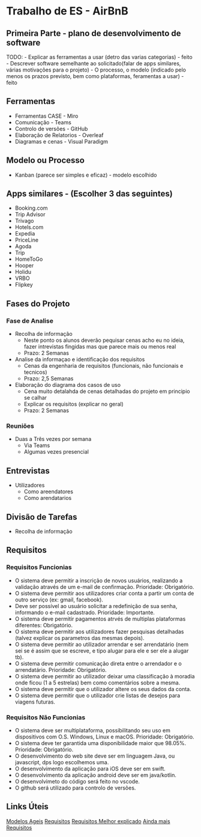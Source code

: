 # Trabalho de ES - AirBnB

## Primeira Parte - plano de desenvolvimento de software

TODO:
    - Explicar as ferramentas a usar (detro das varias categorias) - feito 
    - Descrever software semelhante ao solicitado(falar de apps similares, várias motivações para o projeto) 
    - O processo, o modelo (indicado pelo menos os prazos previsto, bem como plataformas, feramentas a usar) - feito


## Ferramentas

- Ferramentas CASE - Miro
- Comunicação - Teams
- Controlo de versões - GitHub
- Elaboração de Relatorios - Overleaf
- Diagramas e cenas - Visual Paradigm 

## Modelo ou Processo 

- Kanban (parece ser simples e eficaz) - modelo escolhido 

## Apps similares - (Escolher 3 das seguintes)

- Booking.com
- Trip Advisor
- Trivago
- Hotels.com
- Expedia
- PriceLine
- Agoda
- Trip
- HomeToGo
- Hooper
- Holidu
- VRBO
- Flipkey

## Fases do Projeto

### Fase de Analise

- Recolha de informação
    - Neste ponto os alunos deverão pequisar cenas acho eu no ideia, fazer intrevistas fingidas mas que parece mais ou menos real 
    - Prazo: 2 Semanas
- Analise da informaçao e identificação dos requisitos
    - Cenas da engenharia de requisitos (funcionais, não funcionais e tecnicos)
    - Prazo: 2,5 Semanas
- Elaboração do diagrama dos casos de uso 
    - Cena muito detalahda de cenas detalhadas do projeto em principio se calhar
    - Explicar os requisitos (explicar no geral)
    - Prazo: 2 Semanas

### Reuniões

- Duas a Três vezes por semana 
    - Via Teams
    - Algumas vezes presencial

## Entrevistas

- Utilizadores
    - Como areendatores
    - Como arendatarios


## Divisão de Tarefas

- Recolha de informação

## Requisitos

### Requisitos Funcionias

- O sistema deve permitir a inscrição de novos usuários, realizando a validação através de um e-mail de confirmação. Prioridade: Obrigatório.
- O sistema deve permitir aos utilizadores criar conta a partir um conta de outro serviço (ex: gmail, facebook).
- Deve ser possível ao usuário solicitar a redefinição de sua senha, informando o e-mail cadastrado. Prioridade: Importante.
- O sistema deve permitir pagamentos atrvés de multiplas plataformas diferentes: Obrigatório.
- O sistema deve permitir aos utilizadores fazer pesquisas detalhadas (talvez explicar os parametros das mesmas depois).
- O sistema deve permitir ao utilizador arrendar e ser arrendatário (nem sei se é assim que se escreve, e tipo alugar para ele e ser ele a alugar tb).
- O sistema deve permitir comunicação direta entre o arrendador e o arrendatário. Prioridade: Obrigatório.
- O sistema deve permitir ao utilizador deixar uma classificação à moradia onde ficou (1 a 5 estrelas) bem como comentários sobre a mesma.
- O sistema deve permitir que o utilizador altere os seus dados da conta.
- O sistema deve permitir que o utilizador crie listas de desejos para viagens futuras.

### Requisitos Não Funcionias

- O sistema deve ser multiplataforma, possibilitando seu uso em dispositivos com O.S. Windows, Linux e macOS. Prioridade: Obrigatório.
- O sistema deve ter garantida uma disponibilidade maior que 98.05%. Prioridade: Obrigatório.
- O desenvolvimento do web site deve ser em linguagem Java, ou javascript, dps logo escolhemos uma.
- O desenvolvimento da aplicação para iOS deve ser em swift.
- O desenvolvimento da aplicação android deve ser em java/kotlin.
- O desenvolvimeto do código será feito no vscode.
- O github será utilizado para controlo de versões.

## Links Úteis 

[Modelos Ageis](https://www.projectbuilder.com.br/blog/quais-sao-os-principais-tipos-de-metodos-ageis/)
[Requisitos](https://enkonix.com/blog/functional-requirements-vs-non-functional/)
[Requisitos Melhor explicado](https://pt.linkedin.com/pulse/requisitos-funcionais-e-n%C3%A3o-v%C3%A2nia-porto-da-silva)
[Ainda mais Requisitos](https://codificar.com.br/requisitos-funcionais-nao-funcionais/#:~:text=Um%20requisito%20funcional%20define%2Dse,listas%2C%20emiss%C3%A3o%20de%20relat%C3%B3rios%20etc.)